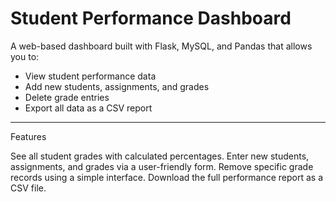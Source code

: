 # Student Performance Dashboard

A web-based dashboard built with Flask, MySQL, and Pandas that allows you to:

- View student performance data
- Add new students, assignments, and grades
- Delete grade entries
- Export all data as a CSV report

---

Features

See all student grades with calculated percentages.
Enter new students, assignments, and grades via a user-friendly form.
Remove specific grade records using a simple interface.
Download the full performance report as a CSV file.
